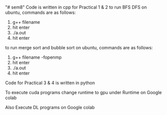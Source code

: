 "# sem8" 
Code is written in cpp for Practical 1  & 2
to run BFS DFS on ubuntu, commands are as follows:
1. g++ filename
2. hit enter
3. ./a.out
4. hit enter


to run merge sort and bubble sort on ubuntu, commands are as follows:
1. g++ filename -fopenmp
2. hit enter
3. ./a.out
4. hit enter

Code for Practical 3 & 4 is written in python 

To execute cuda programs change runtime to gpu under Runtime on Google colab



Also Execute DL programs on Google colab
